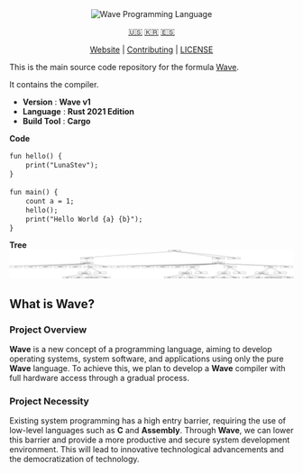 <div align="center">
  <picture>
    <img alt="Wave Programming Language"
         src="https://wave-lang.dev/assets/img/features/wave.png"
         width="50%">
  </picture>

[🇺🇸][ENGLISH] [🇰🇷][KOREAN] [🇪🇸][SPANISH]

[Website][Wave] | [Contributing] | [LICENSE]

</div>

This is the main source code repository for the formula [Wave]. 

It contains the compiler.

[Wave]: https://www.wave-lang.dev
[Contributing]: CONTRIBUTING.md
[LICENSE]: LICENSE

[KOREAN]: .github/readme/KOREAN.md
[ENGLISH]: README.md
[SPANISH]: .github/readme/SPANISH.md

- **Version** : **Wave v1**
- **Language** : **Rust 2021 Edition**
- **Build Tool** : **Cargo**

**Code**

```wave
fun hello() {
    print("LunaStev");
}

fun main() {
    count a = 1;
    hello();
    print("Hello World {a} {b}");
}
```

**Tree**
![Tree](.github/readme/wavetree.svg)

## What is Wave?

### Project Overview

**Wave** is a new concept of a programming language, aiming to develop operating systems, system software, and applications using only the pure **Wave** language. 
To achieve this, we plan to develop a **Wave** compiler with full hardware access through a gradual process.

### Project Necessity

Existing system programming has a high entry barrier, requiring the use of low-level languages such as **C** and **Assembly**. 
Through **Wave**, we can lower this barrier and provide a more productive and secure system development environment. 
This will lead to innovative technological advancements and the democratization of technology.